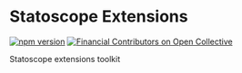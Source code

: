 # Statoscope Extensions

[![npm version](https://badge.fury.io/js/%40statoscope%2Fextensions.svg)](https://badge.fury.io/js/%40statoscope%2Fextensions)
[![Financial Contributors on Open Collective](https://opencollective.com/statoscope/all/badge.svg?label=financial+contributors)](https://opencollective.com/statoscope)

Statoscope extensions toolkit
